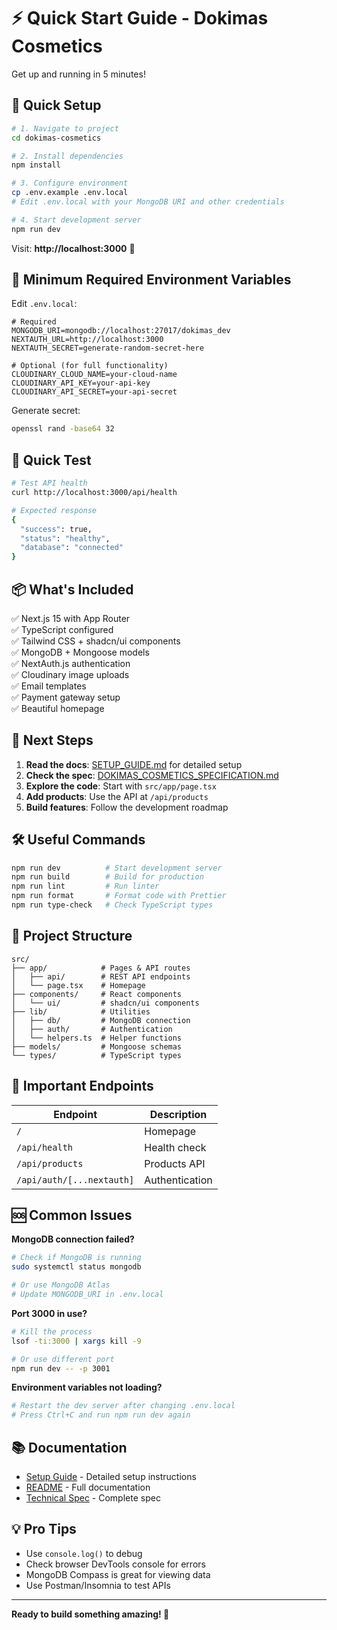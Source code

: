 # ⚡ Quick Start Guide - Dokimas Cosmetics

Get up and running in 5 minutes!

## 🚀 Quick Setup

```bash
# 1. Navigate to project
cd dokimas-cosmetics

# 2. Install dependencies
npm install

# 3. Configure environment
cp .env.example .env.local
# Edit .env.local with your MongoDB URI and other credentials

# 4. Start development server
npm run dev
```

Visit: **http://localhost:3000** 🎉

## 📝 Minimum Required Environment Variables

Edit `.env.local`:

```env
# Required
MONGODB_URI=mongodb://localhost:27017/dokimas_dev
NEXTAUTH_URL=http://localhost:3000
NEXTAUTH_SECRET=generate-random-secret-here

# Optional (for full functionality)
CLOUDINARY_CLOUD_NAME=your-cloud-name
CLOUDINARY_API_KEY=your-api-key
CLOUDINARY_API_SECRET=your-api-secret
```

Generate secret:
```bash
openssl rand -base64 32
```

## 🧪 Quick Test

```bash
# Test API health
curl http://localhost:3000/api/health

# Expected response
{
  "success": true,
  "status": "healthy",
  "database": "connected"
}
```

## 📦 What's Included

✅ Next.js 15 with App Router  
✅ TypeScript configured  
✅ Tailwind CSS + shadcn/ui components  
✅ MongoDB + Mongoose models  
✅ NextAuth.js authentication  
✅ Cloudinary image uploads  
✅ Email templates  
✅ Payment gateway setup  
✅ Beautiful homepage  

## 🎯 Next Steps

1. **Read the docs**: [SETUP_GUIDE.md](./SETUP_GUIDE.md) for detailed setup
2. **Check the spec**: [DOKIMAS_COSMETICS_SPECIFICATION.md](../DOKIMAS_COSMETICS_SPECIFICATION.md)
3. **Explore the code**: Start with `src/app/page.tsx`
4. **Add products**: Use the API at `/api/products`
5. **Build features**: Follow the development roadmap

## 🛠️ Useful Commands

```bash
npm run dev          # Start development server
npm run build        # Build for production  
npm run lint         # Run linter
npm run format       # Format code with Prettier
npm run type-check   # Check TypeScript types
```

## 📂 Project Structure

```
src/
├── app/            # Pages & API routes
│   ├── api/        # REST API endpoints
│   └── page.tsx    # Homepage
├── components/     # React components
│   └── ui/         # shadcn/ui components
├── lib/            # Utilities
│   ├── db/         # MongoDB connection
│   ├── auth/       # Authentication
│   └── helpers.ts  # Helper functions
├── models/         # Mongoose schemas
└── types/          # TypeScript types
```

## 🔗 Important Endpoints

| Endpoint | Description |
|----------|-------------|
| `/` | Homepage |
| `/api/health` | Health check |
| `/api/products` | Products API |
| `/api/auth/[...nextauth]` | Authentication |

## 🆘 Common Issues

**MongoDB connection failed?**
```bash
# Check if MongoDB is running
sudo systemctl status mongodb

# Or use MongoDB Atlas
# Update MONGODB_URI in .env.local
```

**Port 3000 in use?**
```bash
# Kill the process
lsof -ti:3000 | xargs kill -9

# Or use different port
npm run dev -- -p 3001
```

**Environment variables not loading?**
```bash
# Restart the dev server after changing .env.local
# Press Ctrl+C and run npm run dev again
```

## 📚 Documentation

- [Setup Guide](./SETUP_GUIDE.md) - Detailed setup instructions
- [README](./README.md) - Full documentation
- [Technical Spec](../DOKIMAS_COSMETICS_SPECIFICATION.md) - Complete spec

## 💡 Pro Tips

- Use `console.log()` to debug
- Check browser DevTools console for errors
- MongoDB Compass is great for viewing data
- Use Postman/Insomnia to test APIs

---

**Ready to build something amazing! 🚀**

